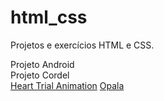 # html_css
 Projetos e exercícios HTML  e CSS.

<a>Projeto Android</a><br>
<a >Projeto Cordel</a> <br>
<a href="https://carvalholeandro.github.io/html_css/desafios_cursoemvideo/heart_trial_animation/index.html">Heart Trial Animation</a>
<a href="https://carvalholeandro.github.io/html_css/opala/index.html">Opala</a> <br>
 
